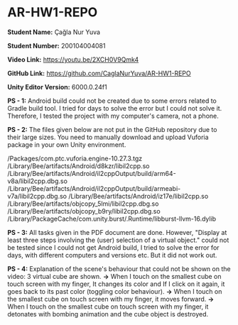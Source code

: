 # AR-HW1-REPO

**Student Name:** Çağla Nur Yuva

**Student Number:** 200104004081

**Video Link:** https://youtu.be/2XCH0V9Qmk4

**GitHub Link:** https://github.com/CaglaNurYuva/AR-HW1-REPO

**Unity Editor Version:** 6000.0.24f1

**PS - 1:** Android build could not be created due to some errors related to Gradle build tool. I tried for days to solve the error but I could not solve it. Therefore, I tested the project with my computer's camera, not a phone.


**PS - 2:** The files given below are not put in the GitHub repository due to their large sizes. You need to manually download and upload Vuforia package in your own Unity environment. 

/Packages/com.ptc.vuforia.engine-10.27.3.tgz
/Library/Bee/artifacts/Android/d8kzr/libil2cpp.so
/Library/Bee/artifacts/Android/il2cppOutput/build/arm64-v8a/libil2cpp.dbg.so
/Library/Bee/artifacts/Android/il2cppOutput/build/armeabi-v7a/libil2cpp.dbg.so
/Library/Bee/artifacts/Android/iz17e/libil2cpp.so
/Library/Bee/artifacts/objcopy_5lmi/libil2cpp.dbg.so
/Library/Bee/artifacts/objcopy_b9ry/libil2cpp.dbg.so
/Library/PackageCache/com.unity.burst/.Runtime/libburst-llvm-16.dylib

**PS - 3:** All tasks given in the PDF document are done. However, "Display at least three steps involving the (user) selection of a virtual object." could not be tested since I could not get Android build, I tried to solve the error for days, with different computers and versions etc. But it did not work out.


**PS - 4:** Explanation of the scene's behaviour that could not be shown on the video: 3 virtual cube are shown. 
**->** When I touch on the smallest cube on touch screen with my finger, It changes its color and If I click on it again, it goes back to its past color (toggling color behaviour).
**->** When I touch on the smallest cube on touch screen with my finger, it moves forward. 
**->** When I touch on the smallest cube on touch screen with my finger, it detonates with bombing animation and the cube object is destroyed.

